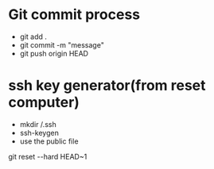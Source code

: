 <h1>Git commit process </h1>
<ul>
  <li>
    git add .
  </li>
  <li>
    git commit -m "message"
  </li>
  <li>
    git push origin HEAD
  </li>
</ul>

<h1> ssh key generator(from reset computer) </h1>
<ul>
  <li>
    mkdir /.ssh
  </li>
  <li>
    ssh-keygen
  </li>
  <li>
    use the public file
  </li>
</ul>

git reset --hard HEAD~1
